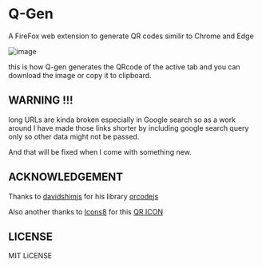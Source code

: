 # Q-Gen
A FireFox web extension to generate QR codes similir to Chrome and Edge 

![image](https://github.com/user-attachments/assets/3ff2b1ff-91b1-4224-a7ca-334d4af9925d)

this is how Q-gen generates the QRcode of the active tab and you can download the image or copy it to clipboard.

## WARNING !!!

long URLs are kinda broken especially in Google search so as a work around I have made those links shorter by including google search query only so other data might not be passed.

And that will be fixed when I come with something new.

## ACKNOWLEDGEMENT 

Thanks to [davidshimjs](https://github.com/davidshimjs) for his library [qrcodejs](https://github.com/davidshimjs/qrcodejs)

Also another thanks to [Icons8](https://icons8.com) for this [QR ICON](https://icons8.com/icon/dYdn4BdPqxFx/qr-code)

## LICENSE

MIT LiCENSE
